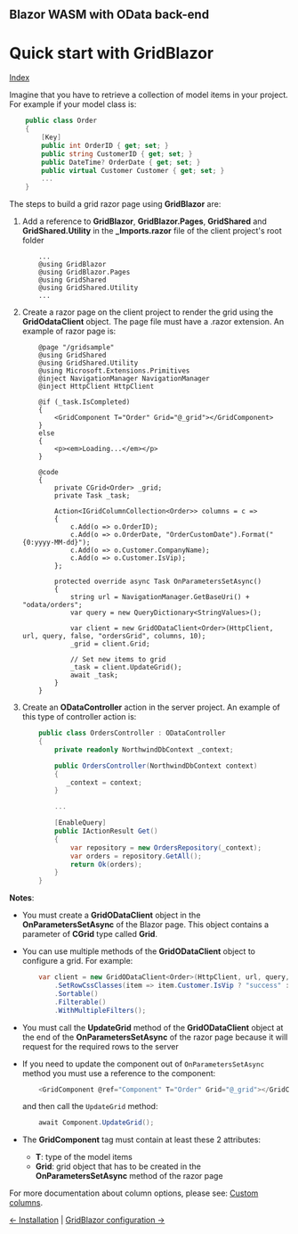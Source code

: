 ## Blazor WASM with OData back-end

# Quick start with GridBlazor

[Index](Documentation.md)

Imagine that you have to retrieve a collection of model items in your project. For example if your model class is:
    
```c#
    public class Order
    {
        [Key]
        public int OrderID { get; set; }
        public string CustomerID { get; set; }
        public DateTime? OrderDate { get; set; }
        public virtual Customer Customer { get; set; }
        ...
    }
```

The steps to build a grid razor page using **GridBlazor** are:

1. Add a reference to **GridBlazor**, **GridBlazor.Pages**, **GridShared** and **GridShared.Utility** in the **_Imports.razor** file of the client project's root folder

    ```razor
        ...
        @using GridBlazor
        @using GridBlazor.Pages
        @using GridShared
        @using GridShared.Utility
        ...
    ```

2. Create a razor page on the client project to render the grid using the **GridOdataClient** object. The page file must have a .razor extension. An example of razor page is:

    ```razor
        @page "/gridsample"
        @using GridShared
        @using GridShared.Utility
        @using Microsoft.Extensions.Primitives
        @inject NavigationManager NavigationManager
        @inject HttpClient HttpClient

        @if (_task.IsCompleted)
        {
            <GridComponent T="Order" Grid="@_grid"></GridComponent>
        }
        else
        {
            <p><em>Loading...</em></p>
        }

        @code
        {
            private CGrid<Order> _grid;
            private Task _task;

            Action<IGridColumnCollection<Order>> columns = c =>
            {
                c.Add(o => o.OrderID);
                c.Add(o => o.OrderDate, "OrderCustomDate").Format("{0:yyyy-MM-dd}");
                c.Add(o => o.Customer.CompanyName);
                c.Add(o => o.Customer.IsVip);
            };

            protected override async Task OnParametersSetAsync()
            {
                string url = NavigationManager.GetBaseUri() + "odata/orders";
                var query = new QueryDictionary<StringValues>();

                var client = new GridODataClient<Order>(HttpClient, url, query, false, "ordersGrid", columns, 10);
                _grid = client.Grid;

                // Set new items to grid
                _task = client.UpdateGrid();
                await _task;
            }
        }
    ```

3. Create an **ODataController** action in the server project. An example of this type of controller action is: 

    ```c#
        public class OrdersController : ODataController
        {
            private readonly NorthwindDbContext _context;

            public OrdersController(NorthwindDbContext context)
            {
               _context = context;
            }

            ...

            [EnableQuery]
            public IActionResult Get()
            {
                var repository = new OrdersRepository(_context);
                var orders = repository.GetAll();
                return Ok(orders);
            }
        }
    ```

**Notes**:
* You must create a **GridODataClient** object in the **OnParametersSetAsync** of the Blazor page. This object contains a parameter of **CGrid** type called **Grid**. 

* You can use multiple methods of the **GridODataClient** object to configure a grid. For example:
    ```c#
        var client = new GridODataClient<Order>(HttpClient, url, query, false, "ordersGrid", columns, 10, locale)
            .SetRowCssClasses(item => item.Customer.IsVip ? "success" : string.Empty)
            .Sortable()
            .Filterable()
            .WithMultipleFilters();
    ```

* You must call the **UpdateGrid** method of the **GridODataClient** object at the end of the **OnParametersSetAsync** of the razor page because it will request for the required rows to the server

* If you need to update the component out of ```OnParametersSetAsync``` method you must use a reference to the component:
    ```c#
        <GridComponent @ref="Component" T="Order" Grid="@_grid"></GridComponent>
    ```

    and then call the ```UpdateGrid``` method:
    ```c#
        await Component.UpdateGrid();
    ```

* The **GridComponent** tag must contain at least these 2 attributes:
    * **T**: type of the model items
    * **Grid**: grid object that has to be created in the **OnParametersSetAsync** method of the razor page

For more documentation about column options, please see: [Custom columns](Custom_columns.md).

[<- Installation](Installation.md) | [GridBlazor configuration ->](GridBlazor_configuration.md)